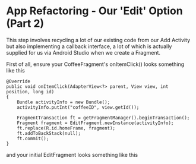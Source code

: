 # App Refactoring - Our 'Edit' Option \(Part 2\)

This step involves recycling a lot of our existing code from our Add Activity but also implementing a callback interface, a lot of which is actually supplied for us via Android Studio when we create a Fragment.

First of all, ensure your CoffeeFragment's onItemClick\(\) looks something like this

```
@Override
public void onItemClick(AdapterView<?> parent, View view, int position, long id) 
{  
    Bundle activityInfo = new Bundle();  
    activityInfo.putInt("coffeeID", view.getId());  

    FragmentTransaction ft = getFragmentManager().beginTransaction();  
    Fragment fragment = EditFragment.newInstance(activityInfo);  
    ft.replace(R.id.homeFrame, fragment);  
    ft.addToBackStack(null);  
    ft.commit();
}
```

and your initial EditFragment looks something like this



